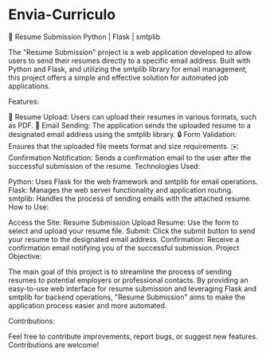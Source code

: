 # Envia-Curriculo

📧 Resume Submission
Python | Flask | smtplib

The "Resume Submission" project is a web application developed to allow users to send their resumes directly to a specific email address. Built with Python and Flask, and utilizing the smtplib library for email management, this project offers a simple and effective solution for automated job applications.

Features:

📄 Resume Upload: Users can upload their resumes in various formats, such as PDF.
📧 Email Sending: The application sends the uploaded resume to a designated email address using the smtplib library.
🔒 Form Validation: Ensures that the uploaded file meets format and size requirements.
✉️ Confirmation Notification: Sends a confirmation email to the user after the successful submission of the resume.
Technologies Used:

Python: Uses Flask for the web framework and smtplib for email operations.
Flask: Manages the web server functionality and application routing.
smtplib: Handles the process of sending emails with the attached resume.
How to Use:

Access the Site: Resume Submission
Upload Resume: Use the form to select and upload your resume file.
Submit: Click the submit button to send your resume to the designated email address.
Confirmation: Receive a confirmation email notifying you of the successful submission.
Project Objective:

The main goal of this project is to streamline the process of sending resumes to potential employers or professional contacts. By providing an easy-to-use web interface for resume submission and leveraging Flask and smtplib for backend operations, "Resume Submission" aims to make the application process easier and more automated.

Contributions:

Feel free to contribute improvements, report bugs, or suggest new features. Contributions are welcome!
